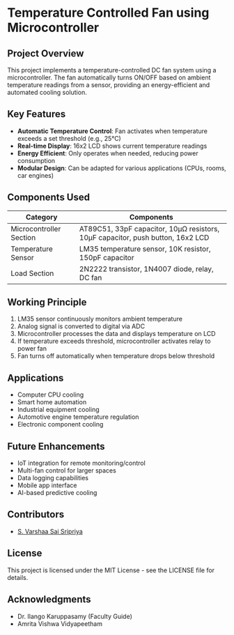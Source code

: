 # Temperature Controlled Fan using Microcontroller

## Project Overview
This project implements a temperature-controlled DC fan system using a microcontroller. The fan automatically turns ON/OFF based on ambient temperature readings from a sensor, providing an energy-efficient and automated cooling solution.

## Key Features
- **Automatic Temperature Control**: Fan activates when temperature exceeds a set threshold (e.g., 25°C)
- **Real-time Display**: 16x2 LCD shows current temperature readings
- **Energy Efficient**: Only operates when needed, reducing power consumption
- **Modular Design**: Can be adapted for various applications (CPUs, rooms, car engines)

## Components Used
| Category | Components |
|----------|------------|
| Microcontroller Section | AT89C51, 33pF capacitor, 10μΩ resistors, 10μF capacitor, push button, 16x2 LCD |
| Temperature Sensor | LM35 temperature sensor, 10K resistor, 150pF capacitor |
| Load Section | 2N2222 transistor, 1N4007 diode, relay, DC fan |

## Working Principle
1. LM35 sensor continuously monitors ambient temperature
2. Analog signal is converted to digital via ADC
3. Microcontroller processes the data and displays temperature on LCD
4. If temperature exceeds threshold, microcontroller activates relay to power fan
5. Fan turns off automatically when temperature drops below threshold

## Applications
- Computer CPU cooling
- Smart home automation
- Industrial equipment cooling
- Automotive engine temperature regulation
- Electronic component cooling

## Future Enhancements
- IoT integration for remote monitoring/control
- Multi-fan control for larger spaces
- Data logging capabilities
- Mobile app interface
- AI-based predictive cooling

## Contributors
- [S. Varshaa Sai Sripriya](mailto:your-email@example.com)

## License
This project is licensed under the MIT License - see the LICENSE file for details.

## Acknowledgments
- Dr. Ilango Karuppasamy (Faculty Guide)
- Amrita Vishwa Vidyapeetham
